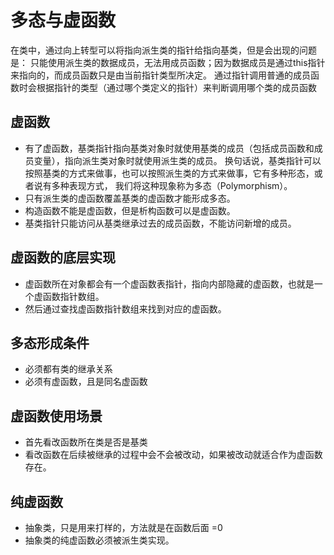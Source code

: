 # 多态与虚函数
在类中，通过向上转型可以将指向派生类的指针给指向基类，但是会出现的问题是：
只能使用派生类的数据成员，无法用成员函数；因为数据成员是通过this指针来指向的，而成员函数只是由当前指针类型所决定。
通过指针调用普通的成员函数时会根据指针的类型（通过哪个类定义的指针）来判断调用哪个类的成员函数

## 虚函数

+ 有了虚函数，基类指针指向基类对象时就使用基类的成员（包括成员函数和成员变量），指向派生类对象时就使用派生类的成员。
换句话说，基类指针可以按照基类的方式来做事，也可以按照派生类的方式来做事，它有多种形态，或者说有多种表现方式，
我们将这种现象称为多态（Polymorphism）。
+ 只有派生类的虚函数覆盖基类的虚函数才能形成多态。
+ 构造函数不能是虚函数，但是析构函数可以是虚函数。
+ 基类指针只能访问从基类继承过去的成员函数，不能访问新增的成员。

## 虚函数的底层实现

+ 虚函数所在对象都会有一个虚函数表指针，指向内部隐藏的虚函数，也就是一个虚函数指针数组。
+ 然后通过查找虚函数指针数组来找到对应的虚函数。

## 多态形成条件

+ 必须都有类的继承关系
+ 必须有虚函数，且是同名虚函数

## 虚函数使用场景

+ 首先看改函数所在类是否是基类
+ 看改函数在后续被继承的过程中会不会被改动，如果被改动就适合作为虚函数存在。

## 纯虚函数

+ 抽象类，只是用来打样的，方法就是在函数后面 =0
+ 抽象类的纯虚函数必须被派生类实现。
